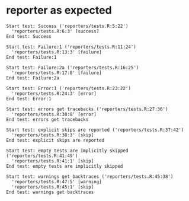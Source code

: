 # reporter as expected

    Start test: Success ('reporters/tests.R:5:22')
      'reporters/tests.R:6:3' [success]
    End test: Success
    
    Start test: Failure:1 ('reporters/tests.R:11:24')
      'reporters/tests.R:13:3' [failure]
    End test: Failure:1
    
    Start test: Failure:2a ('reporters/tests.R:16:25')
      'reporters/tests.R:17:8' [failure]
    End test: Failure:2a
    
    Start test: Error:1 ('reporters/tests.R:23:22')
      'reporters/tests.R:24:3' [error]
    End test: Error:1
    
    Start test: errors get tracebacks ('reporters/tests.R:27:36')
      'reporters/tests.R:30:8' [error]
    End test: errors get tracebacks
    
    Start test: explicit skips are reported ('reporters/tests.R:37:42')
      'reporters/tests.R:38:3' [skip]
    End test: explicit skips are reported
    
    Start test: empty tests are implicitly skipped ('reporters/tests.R:41:49')
      'reporters/tests.R:41:1' [skip]
    End test: empty tests are implicitly skipped
    
    Start test: warnings get backtraces ('reporters/tests.R:45:38')
      'reporters/tests.R:47:5' [warning]
      'reporters/tests.R:45:1' [skip]
    End test: warnings get backtraces
    

